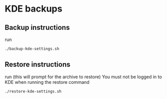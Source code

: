 # KDE backups


## Backup instructions

run 

```bash
./backup-kde-settings.sh
```

## Restore instructions


run (this will prompt for the archive to restore)
You must not be logged in to KDE when running the restore command 

```bash
./restore-kde-settings.sh
```

